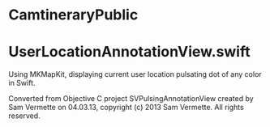 # CamtineraryPublic

# UserLocationAnnotationView.swift

Using MKMapKit, displaying current user location pulsating dot of any color in Swift. 

Converted from Objective C project SVPulsingAnnotationView created by Sam Vermette on 04.03.13, copyright (c) 2013 Sam Vermette. All rights reserved.
